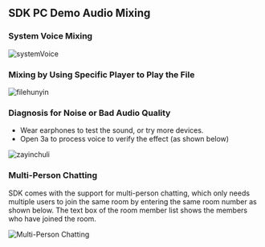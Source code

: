 ﻿## SDK PC Demo Audio Mixing

### System Voice Mixing

![systemVoice](//mccdn.qcloud.com/static/img/34c3053125fccb46370bf0c77c59e604/image.png)

### Mixing by Using Specific Player to Play the File

![filehunyin](//mccdn.qcloud.com/static/img/5727ed5c702cfb6c0d084b63646ae68d/image.png)

### Diagnosis for Noise or Bad Audio Quality

+ Wear earphones to test the sound, or try more devices.
+ Open 3a to process voice to verify the effect (as shown below)

![zayinchuli](//mccdn.qcloud.com/static/img/282c8ed6caed1ae3bf569a4d4fca3bf7/image.png)

### Multi-Person Chatting

SDK comes with the support for multi-person chatting, which only needs multiple users to join the same room by entering the same room number as shown below. The text box of the room member list shows the members who have joined the room.

![Multi-Person Chatting](//mccdn.qcloud.com/static/img/3642a5351367a90f79a4ef49e31938cf/image.png)
